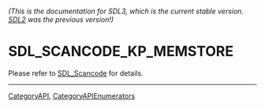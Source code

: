 ###### (This is the documentation for SDL3, which is the current stable version. [SDL2](https://wiki.libsdl.org/SDL2/) was the previous version!)
# SDL_SCANCODE_KP_MEMSTORE

Please refer to [SDL_Scancode](SDL_Scancode) for details.

----
[CategoryAPI](CategoryAPI), [CategoryAPIEnumerators](CategoryAPIEnumerators)

